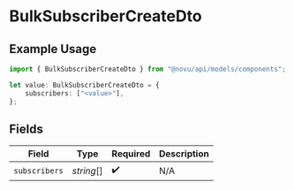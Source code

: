 # BulkSubscriberCreateDto

## Example Usage

```typescript
import { BulkSubscriberCreateDto } from "@novu/api/models/components";

let value: BulkSubscriberCreateDto = {
    subscribers: ["<value>"],
};
```

## Fields

| Field              | Type               | Required           | Description        |
| ------------------ | ------------------ | ------------------ | ------------------ |
| `subscribers`      | *string*[]         | :heavy_check_mark: | N/A                |